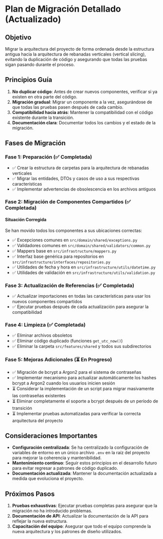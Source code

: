 # Plan de Migración Detallado (Actualizado)

## Objetivo

Migrar la arquitectura del proyecto de forma ordenada desde la estructura antigua hacia la arquitectura de rebanadas verticales (vertical slicing), evitando la duplicación de código y asegurando que todas las pruebas sigan pasando durante el proceso.

## Principios Guía

1. **No duplicar código**: Antes de crear nuevos componentes, verificar si ya existen en otra parte del código.
2. **Migración gradual**: Migrar un componente a la vez, asegurándose de que todas las pruebas pasen después de cada cambio.
3. **Compatibilidad hacia atrás**: Mantener la compatibilidad con el código existente durante la transición.
4. **Documentación clara**: Documentar todos los cambios y el estado de la migración.

## Fases de Migración

### Fase 1: Preparación (✅ Completada)

- ✅ Crear la estructura de carpetas para la arquitectura de rebanadas verticales
- ✅ Migrar las entidades, DTOs y casos de uso a sus respectivas características
- ✅ Implementar advertencias de obsolescencia en los archivos antiguos

### Fase 2: Migración de Componentes Compartidos (✅ Completada)

#### Situación Corregida

Se han movido todos los componentes a sus ubicaciones correctas:

- ✅ Excepciones comunes en `src/domain/shared/exceptions.py`
- ✅ Validadores comunes en `src/domain/shared/validators/common.py`
- ✅ Mappers base en `src/infrastructure/mappers.py`
- ✅ Interfaz base genérica para repositorios en `src/infrastructure/interfaces/repositories.py`
- ✅ Utilidades de fecha y hora en `src/infrastructure/utils/datetime.py`
- ✅ Utilidades de validación en `src/infrastructure/utils/validation.py`

### Fase 3: Actualización de Referencias (✅ Completada)

- ✅ Actualizar importaciones en todas las características para usar los nuevos componentes compartidos
- ✅ Ejecutar pruebas después de cada actualización para asegurar la compatibilidad

### Fase 4: Limpieza (✅ Completada)

- ✅ Eliminar archivos obsoletos
- ✅ Eliminar código duplicado (funciones `get_utc_now()`)
- ✅ Eliminar la carpeta `src/features/shared` y todos sus subdirectorios

### Fase 5: Mejoras Adicionales (⏳ En Progreso)

- ✅ Migración de bcrypt a Argon2 para el sistema de contraseñas
- ✅ Implementar mecanismo para actualizar automáticamente los hashes bcrypt a Argon2 cuando los usuarios inicien sesión
- ⏳ Considerar la implementación de un script para migrar masivamente las contraseñas existentes
- ⏳ Eliminar completamente el soporte a bcrypt después de un período de transición
- ⏳ Implementar pruebas automatizadas para verificar la correcta arquitectura del proyecto

## Consideraciones Importantes

- **Configuración centralizada**: Se ha centralizado la configuración de variables de entorno en un único archivo `.env` en la raíz del proyecto para mejorar la coherencia y mantenibilidad.
- **Mantenimiento continuo**: Seguir estos principios en el desarrollo futuro para evitar regresar a patrones de código duplicado.
- **Documentación actualizada**: Mantener la documentación actualizada a medida que evoluciona el proyecto.

## Próximos Pasos

1. **Pruebas exhaustivas**: Ejecutar pruebas completas para asegurar que la migración no ha introducido problemas.
2. **Documentación de API**: Actualizar la documentación de la API para reflejar la nueva estructura.
3. **Capacitación del equipo**: Asegurar que todo el equipo comprende la nueva arquitectura y los patrones de diseño utilizados.
